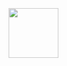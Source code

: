 <div id="header" align="center">
  <img src="https://giphy.com/clips/EnchantedMedia-tv-static-no-signal-vboZVH1oDiLdctj4V3" width="100"/>
</div>

